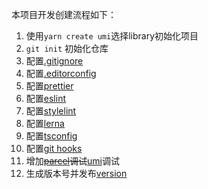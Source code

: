 本项目开发创建流程如下：
1. 使用`yarn create umi`选择library初始化项目
2. `git init` 初始化仓库
3. 配置[.gitignore](./.gitignore.md)
4. 配置[.editorconfig](./.editorconfig.md)
5. 配置[prettier](./prettier.md)
6. 配置[eslint](./eslint.md)
7. 配置[stylelint](./stylelint.md)
8. 配置[lerna](./lerna.md)
9. 配置[tsconfig](./tsconfing.md)
10. 配置[git hooks](./git-hook.md)
11. 增加<del>[parcel](./parcel.md)调试</del>[umi](./umi.md)调试
12. 生成版本号并发布[version](./lerna-version.md)
